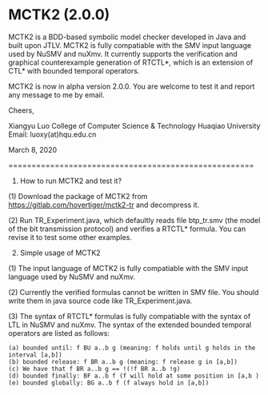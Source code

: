 # MCTK2 (2.0.0)
MCTK2 is a BDD-based symbolic model checker developed in Java and built upon JTLV. MCTK2 is fully compatiable with the SMV input language used by NuSMV and nuXmv. It currently supports the verification and graphical counterexample generation of RTCTL*, which is an extension of CTL* with bounded temporal operators.

MCTK2 is now in alpha version 2.0.0. You are welcome to test it and report any message to me by email.

Cheers,

Xiangyu Luo
College of Computer Science & Technology
Huaqiao University
Email: luoxy(at)hqu.edu.cn

March 8, 2020

=====================================================
1. How to run MCTK2 and test it?

(1) Download the package of MCTK2 from https://gitlab.com/hovertiger/mctk2-tr and decompress it.

(2) Run TR_Experiment.java, which defaultly reads file btp_tr.smv (the model of the bit transmission protocol) and verifies a RTCTL* formula. You can revise it to test some other examples.

2. Simple usage of MCTK2

(1) The input language of MCTK2 is fully compatiable with the SMV input language used by NuSMV and nuXmv.

(2) Currently the verified formulas cannot be written in SMV file. You should write them in java source code like TR_Experiment.java. 

(3) The syntax of RTCTL* formulas is fully compatiable with the syntax of LTL in NuSMV and nuXmv. The syntax of the extended bounded temporal operators are listed as follows: 

	(a) bounded until: f BU a..b g (meaning: f holds until g holds in the interval [a,b])
	(b) bounded release: f BR a..b g (meaning: f release g in [a,b])
	(c) We have that f BR a..b g == !(!f BR a..b !g)
	(d) bounded finally: BF a..b f (f will hold at some position in [a,b )
	(e) bounded globally: BG a..b f (f always hold in [a,b])

